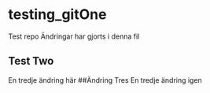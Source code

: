 # testing_gitOne
Test repo
Ändringar har gjorts i denna fil
## Test Two
En tredje ändring här
##Ändring Tres
En tredje ändring igen
